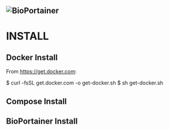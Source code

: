 ![BioPortainer](https://github.com/LaBiOS/bioportainer/blob/master/images/logo.png)
---

# INSTALL

## Docker Install

From https://get.docker.com:

$ curl -fsSL get.docker.com -o get-docker.sh
$ sh get-docker.sh

## Compose Install



## BioPortainer Install
